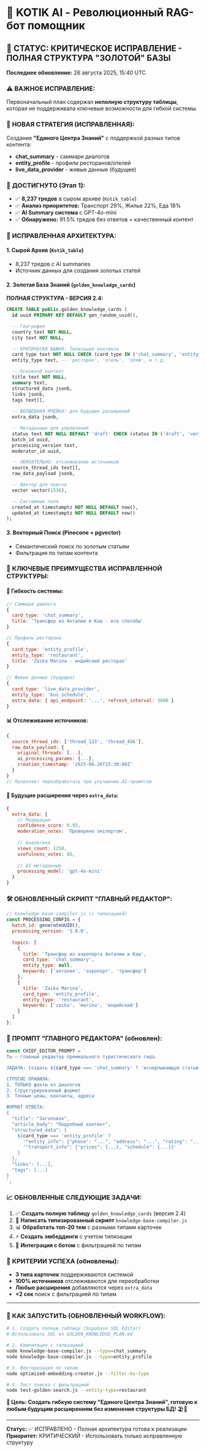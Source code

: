 # 🤖 KOTIK AI - Революционный RAG-бот помощник

## 🔧 СТАТУС: КРИТИЧЕСКОЕ ИСПРАВЛЕНИЕ - ПОЛНАЯ СТРУКТУРА "ЗОЛОТОЙ" БАЗЫ

**Последнее обновление:** 26 августа 2025, 15:40 UTC

### ⚠️ **ВАЖНОЕ ИСПРАВЛЕНИЕ:**
Первоначальный план содержал **неполную структуру таблицы**, которая не поддерживала ключевые возможности для гибкой системы.

### 🎯 **НОВАЯ СТРАТЕГИЯ (ИСПРАВЛЕННАЯ):**
Создание **"Единого Центра Знаний"** с поддержкой разных типов контента:
- **chat_summary** - саммари диалогов  
- **entity_profile** - профили ресторанов/отелей
- **live_data_provider** - живые данные (будущее)

### 🎉 **ДОСТИГНУТО (Этап 1):**
- ✅ **8,237 тредов** в сыром архиве (`Kotik_table`)
- ✅ **Анализ приоритетов:** Транспорт 29%, Жилье 22%, Еда 18%
- ✅ **AI Summary система** с GPT-4o-mini
- ✅ **Обнаружено:** 91.5% тредов без ответов = качественный контент

### 🔧 **ИСПРАВЛЕННАЯ АРХИТЕКТУРА:**

#### **1. Сырой Архив** (`Kotik_table`)
- 8,237 тредов с AI summaries
- Источник данных для создания золотых статей

#### **2. Золотая База Знаний** (`golden_knowledge_cards`) 
**ПОЛНАЯ СТРУКТУРА - ВЕРСИЯ 2.4:**

```sql
CREATE TABLE public.golden_knowledge_cards (
  id uuid PRIMARY KEY DEFAULT gen_random_uuid(),

  -- География
  country text NOT NULL,
  city text NOT NULL,

  -- КРИТИЧЕСКИ ВАЖНО: Типизация контента
  card_type text NOT NULL CHECK (card_type IN ('chat_summary', 'entity_profile', 'live_data_provider')),
  entity_type text, -- 'ресторан', 'отель', 'пляж', и т.д.

  -- Основной контент
  title text NOT NULL,
  summary text,
  structured_data jsonb,
  links jsonb,
  tags text[],
  
  -- ВОЛШЕБНАЯ ЯЧЕЙКА: для будущих расширений
  extra_data jsonb,

  -- Метаданные для управления
  status text NOT NULL DEFAULT 'draft' CHECK (status IN ('draft', 'verified', 'needs_update', 'rejected')),
  batch_id uuid,
  processing_version text,
  moderator_id uuid,

  -- ОБЯЗАТЕЛЬНО: отслеживание источников
  source_thread_ids text[],
  raw_data_payload jsonb,

  -- Вектор для поиска
  vector vector(1536),

  -- Системные поля
  created_at timestamptz NOT NULL DEFAULT now(),
  updated_at timestamptz NOT NULL DEFAULT now()
);
```

#### **3. Векторный Поиск** (Pinecone + pgvector)
- Семантический поиск по золотым статьям
- Фильтрация по типам контента

### 🎯 **КЛЮЧЕВЫЕ ПРЕИМУЩЕСТВА ИСПРАВЛЕННОЙ СТРУКТУРЫ:**

#### **🔄 Гибкость системы:**
```javascript
// Саммари диалога
{
  card_type: 'chat_summary',
  title: 'Трансфер из Анталии в Каш - все способы'
}

// Профиль ресторана  
{
  card_type: 'entity_profile',
  entity_type: 'restaurant', 
  title: 'Zaika Marina - индийский ресторан'
}

// Живые данные (будущее)
{
  card_type: 'live_data_provider',
  entity_type: 'bus_schedule',
  extra_data: { api_endpoint: '...', refresh_interval: 3600 }
}
```

#### **📊 Отслеживание источников:**
```javascript
{
  source_thread_ids: ['thread_123', 'thread_456'],
  raw_data_payload: {
    original_threads: [...],
    ai_processing_params: {...},
    creation_timestamp: '2025-08-26T15:30:00Z'
  }
}
// Позволяет переобработать при улучшении AI-промптов
```

#### **🔮 Будущие расширения через `extra_data`:**
```javascript
{
  extra_data: {
    // Модерация
    confidence_score: 0.95,
    moderation_notes: 'Проверено экспертом',
    
    // Аналитика  
    views_count: 1250,
    usefulness_votes: 85,
    
    // AI метаданные
    processing_model: 'gpt-4o-mini'
  }
}
```

### 🛠️ **ОБНОВЛЕННЫЙ СКРИПТ "ГЛАВНЫЙ РЕДАКТОР":**

```javascript
// knowledge-base-compiler.js (с типизацией)
const PROCESSING_CONFIG = {
  batch_id: generateUUID(),
  processing_version: '1.0.0',
  
  topics: [
    {
      title: 'Трансфер из аэропорта Анталии в Каш',
      card_type: 'chat_summary',
      entity_type: null,
      keywords: ['анталия', 'аэропорт', 'трансфер']
    },
    {
      title: 'Zaika Marina',
      card_type: 'entity_profile', 
      entity_type: 'restaurant',
      keywords: ['zaika', 'marina', 'индийский']
    }
  ]
};
```

### 🎯 **ПРОМПТ "ГЛАВНОГО РЕДАКТОРА" (обновлен):**

```javascript
const CHIEF_EDITOR_PROMPT = `
Ты — главный редактор премиального туристического гида. 

ЗАДАЧА: Создать ${card_type === 'chat_summary' ? 'исчерпывающую статью' : 'детальный профиль сущности'} на основе диалогов.

СТРОГИЕ ПРАВИЛА:
1. ТОЛЬКО факты из диалогов
2. Структурированный формат
3. Точные цены, контакты, адреса

ФОРМАТ ОТВЕТА:
{
  "title": "Заголовок",
  "article_body": "Подробный контент", 
  "structured_data": {
    ${card_type === 'entity_profile' ? 
      '"entity_info": {"phone": "...", "address": "...", "rating": "..."}' :
      '"transport_info": {"prices": {...}, "schedule": {...}}'
    }
  },
  "links": [...],
  "tags": [...]
}
`;
```

### 📈 **ОБНОВЛЕННЫЕ СЛЕДУЮЩИЕ ЗАДАЧИ:**

1. ✅ **Создать полную таблицу** `golden_knowledge_cards` (версия 2.4)
2. 🔧 **Написать типизированный скрипт** `knowledge-base-compiler.js`
3. 📊 **Обработать топ-20 тем** с разными типами карточек
4. ⚡ **Создать эмбеддинги** с учетом типизации
5. 🤖 **Интеграция с ботом** с фильтрацией по типам

### 🎯 **КРИТЕРИИ УСПЕХА (обновлены):**
- **3 типа карточек** поддерживаются системой
- **100% источников** отслеживаются для переобработки  
- **Любые расширения** добавляются через `extra_data`
- **<2 сек** поиск с фильтрацией по типам

---

### 🚀 **КАК ЗАПУСТИТЬ (ОБНОВЛЕННЫЙ WORKFLOW):**

```bash
# 1. Создать полную таблицу (Supabase SQL Editor)
# Использовать SQL из GOLDEN_KNOWLEDGE_PLAN.md

# 2. Компиляция с типизацией
node knowledge-base-compiler.js --type=chat_summary
node knowledge-base-compiler.js --type=entity_profile

# 3. Векторизация по типам
node optimized-embedding-creator.js --filter-by-type

# 4. Тест поиска с фильтрацией
node test-golden-search.js --entity-type=restaurant
```

**🎯 Цель: Создать гибкую систему "Единого Центра Знаний", готовую к любым будущим расширениям без изменения структуры БД!** 🏖️🤖

---

**Статус:** ✅ ИСПРАВЛЕНО - Полная архитектура готова к реализации  
**Приоритет:** КРИТИЧЕСКИЙ - Использовать только исправленную структуру